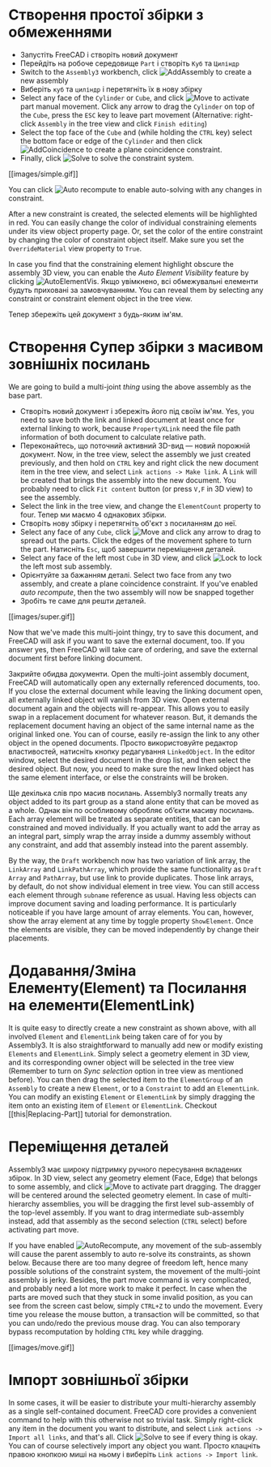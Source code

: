 # Створення простої збірки з обмеженнями

* Запустіть FreeCAD і створіть новий документ
* Перейдіть на робоче середовище `Part` і створіть `Куб` та `Циліндр`
* Switch to the `Assembly3` workbench, click ![AddAssembly](../raw/master/freecad/asm3/Gui/Resources/icons/Assembly_New_Assembly.svg?sanitize=true) to create a new assembly
* Виберіть `куб` та `циліндр` і перетягніть їх в нову збірку
* Select any face of the `Cylinder` or `Cube`, and click ![Move](../raw/master/freecad/asm3/Gui/Resources/icons/Assembly_Move.svg?sanitize=true) to activate part manual movement. Click any arrow to drag the `Cylinder` on top of the `Cube`, press the `ESC` key to leave part movement (Alternative: right-click `Assembly` in the tree view and click `Finish editing`)
* Select the top face of the `Cube` and (while holding the `CTRL` key) select the bottom face or edge of the `Cylinder` and then click ![AddCoincidence](../raw/master/freecad/asm3/Gui/Resources/icons/constraints/Assembly_ConstraintCoincidence.svg?sanitize=true) to create a plane coincidence constraint.
* Finally, click ![Solve](../raw/master/freecad/asm3/Gui/Resources/icons/AssemblyWorkbench.svg?sanitize=true) to solve the constraint system.

[[images/simple.gif]]

You can click ![Auto recompute](../raw/master/freecad/asm3/Gui/Resources/icons/Assembly_AutoRecompute.svg?sanitize=true) to enable auto-solving with any changes in constraint.

After a new constraint is created, the selected elements will be highlighted in red. You can easily change the color of individual constraining elements under its view object property page. Or, set the color of the entire constraint by changing the color of constraint object itself. Make sure you set the `OverrideMaterial` view property to `True`.

In case you find that the constraining element highlight obscure the assembly 3D view, you can enable the _Auto Element Visibility_ feature by clicking ![AutoElementVis](../raw/master/freecad/asm3/Gui/Resources/icons/Assembly_AutoElementVis.svg?sanitize=true). Якщо увімкнено, всі обмежувальні елементи будуть приховані за замовчуванням. You can reveal them by selecting any constraint or constraint element object in the tree view.

Тепер збережіть цей документ з будь-яким ім'ям.

# Створення Супер збірки з масивом зовнішніх посилань

We are going to build a multi-joint _thing_ using the above assembly as the base part.

* Створіть новий документ і збережіть його під своїм ім'ям. Yes, you need to save both the link and linked document at least once for external linking to work, because `PropertyXLink` need the file path information of both document to calculate relative path.
* Переконайтесь, що поточний активний 3D-вид — новий порожній документ. Now, in the tree view, select the assembly we just created previously, and then hold on `CTRL` key and right click the new document item in the tree view, and select `Link actions -> Make link`. A `Link` will be created that brings the assembly into the new document. You probably need to click `Fit content` button (or press `V,F` in 3D view) to see the assembly.
* Select the link in the tree view, and change the `ElementCount` property to four. Тепер ми маємо 4 однакових збірки.
* Створіть нову збірку і перетягніть об'єкт з посиланням до неї.
* Select any face of any `Cube`, click ![Move](../raw/master/freecad/asm3/Gui/Resources/icons/Assembly_Move.svg?sanitize=true) and click any arrow to drag to spread out the parts. Click the edges of the movement sphere to turn the part. Натисніть `Esc`, щоб завершити переміщення деталей.
* Select any face of the left most `Cube` in 3D view, and click ![Lock](../raw/master/freecad/asm3/Gui/Resources/icons/constraints/Assembly_ConstraintLock.svg?sanitize=true) to lock the left most sub assembly.
* Орієнтуйте за бажанням деталі. Select two face from any two assembly, and create a plane coincidence constraint. If you've enabled _auto recompute_, then the two assembly will now be snapped together
* Зробіть те саме для решти деталей.

[[images/super.gif]]

Now that we've made this multi-joint thingy, try to save this document, and FreeCAD will ask if you want to save the external document, too. If you answer yes, then FreeCAD will take care of ordering, and save the external document first before linking document.

Закрийте обидва документи. Open the multi-joint assembly document, FreeCAD will automatically open any externally referenced documents, too. If you close the external document while leaving the linking document open, all externally linked object will vanish from 3D view. Open external document again and the objects will re-appear. This allows you to easily swap in a replacement document for whatever reason. But, it demands the replacement document having an object of the same internal name as the original linked one. You can of course, easily re-assign the link to any other object in the opened documents. Просто використовуйте редактор властивостей, натисніть кнопку редагування `LinkedObject`. In the editor window, select the desired document in the drop list, and then select the desired object. But now, you need to make sure the new linked object has the same element interface, or else the constraints will be broken.

Ще декілька слів про масив посилань. Assembly3 normally treats any object added to its part group as a stand alone entity that can be moved as a whole. Однак він по особливому обробляє об’єкти масиву посилань. Each array element will be treated as separate entities, that can be constrained and moved individually. If you actually want to add the array as an integral part, simply wrap the array inside a dummy assembly without any constraint, and add that assembly instead into the parent assembly.

By the way, the `Draft` workbench now has two variation of link array, the `LinkArray` and `LinkPathArray`, which provide the same functionality as `Draft` `Array` and `PathArray`, but use link to provide duplicates. Those link arrays, by default, do not show individual element in tree view. You can still access each element through `subname` reference as usual. Having less objects can improve document saving and loading performance. It is particularly noticeable if you have large amount of array elements. You can, however, show the array element at any time by toggle property `ShowElement`. Once the elements are visible, they can be moved independently by change their placements.

# Додавання/Зміна Елементу(Element) та Посилання на елементи(ElementLink)

It is quite easy to directly create a new constraint as shown above, with all involved `Element` and `ElementLink` being taken care of for you by Assembly3. It is also straightforward to manually add new or modify existing `Elements` and `ElementLink`. Simply select a geometry element in 3D view, and its corresponding owner object will be selected in the tree view (Remember to turn on _Sync selection_ option in tree view as mentioned before). You can then drag the selected item to the `ElementGroup` of an `Assembly` to create a new `Element`, or to a `Constraint` to add an `ElementLink`. You can modify an existing `Element` or `ElementLink` by simply dragging the item onto an existing item of `Element` or `ElementLink`. Checkout [[this|Replacing-Part]] tutorial for demonstration.

# Переміщення деталей

Assembly3 має широку підтримку ручного пересування вкладених збірок. In 3D view, select any geometry element (Face, Edge) that belongs to some assembly, and click ![Move](../raw/master/freecad/asm3/Gui/Resources/icons/Assembly_Move.svg?sanitize=true) to activate part dragging. The dragger will be centered around the selected geometry element. In case of multi-hierarchy assemblies, you will be dragging the first level sub-assembly of the top-level assembly. If you want to drag intermediate sub-assembly instead, add that assembly as the second selection (`CTRL` select) before activating part move.

If you have enabled ![AutoRecompute](../raw/master/freecad/asm3/Gui/Resources/icons/Assembly_AutoRecompute.svg?sanitize=true), any movement of the sub-assembly will cause the parent assembly to auto re-solve its constraints, as shown below. Because there are too many degree of freedom left, hence many possible solutions of the constraint system, the movement of the multi-joint assembly is jerky. Besides, the part move command is very complicated, and probably need a lot more work to make it perfect. In case when the parts are moved such that they stuck in some invalid position, as you can see from the screen cast below, simply `CTRL+Z` to undo the movement. Every time you release the mouse button, a transaction will be committed, so that you can undo/redo the previous mouse drag. You can also temporary bypass recomputation by holding `CTRL` key while dragging.


[[images/move.gif]]

# Імпорт зовнішньої збірки

In some cases, it will be easier to distribute your multi-hierarchy assembly as a single self-contained document. FreeCAD core provides a convenient command to help with this otherwise not so trivial task. Simply right-click any item in the document you want to distribute, and select `Link actions -> Import all
links`, and that's all. Click ![Solve](../raw/master/freecad/asm3/Gui/Resources/icons/AssemblyWorkbench.svg?sanitize=true) to see if every thing is okay. You can of course selectively import any object you want. Просто клацніть правою кнопкою миші на ньому і виберіть `Link actions -> Import
link`.

